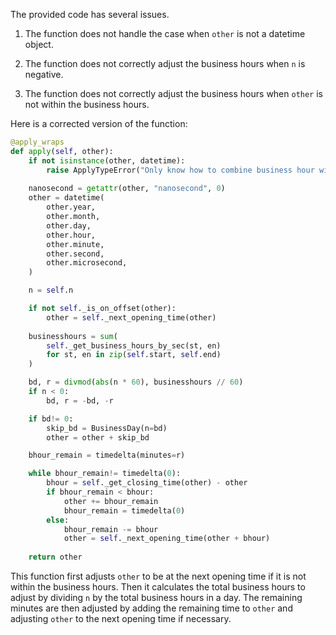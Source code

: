The provided code has several issues. 

1. The function does not handle the case when `other` is not a datetime object. 

2. The function does not correctly adjust the business hours when `n` is negative.

3. The function does not correctly adjust the business hours when `other` is not within the business hours.

Here is a corrected version of the function:

```python
@apply_wraps
def apply(self, other):
    if not isinstance(other, datetime):
        raise ApplyTypeError("Only know how to combine business hour with datetime")
    
    nanosecond = getattr(other, "nanosecond", 0)
    other = datetime(
        other.year,
        other.month,
        other.day,
        other.hour,
        other.minute,
        other.second,
        other.microsecond,
    )

    n = self.n

    if not self._is_on_offset(other):
        other = self._next_opening_time(other)
    
    businesshours = sum(
        self._get_business_hours_by_sec(st, en)
        for st, en in zip(self.start, self.end)
    )

    bd, r = divmod(abs(n * 60), businesshours // 60)
    if n < 0:
        bd, r = -bd, -r

    if bd!= 0:
        skip_bd = BusinessDay(n=bd)
        other = other + skip_bd

    bhour_remain = timedelta(minutes=r)

    while bhour_remain!= timedelta(0):
        bhour = self._get_closing_time(other) - other
        if bhour_remain < bhour:
            other += bhour_remain
            bhour_remain = timedelta(0)
        else:
            bhour_remain -= bhour
            other = self._next_opening_time(other + bhour)
    
    return other
```

This function first adjusts `other` to be at the next opening time if it is not within the business hours. Then it calculates the total business hours to adjust by dividing `n` by the total business hours in a day. The remaining minutes are then adjusted by adding the remaining time to `other` and adjusting `other` to the next opening time if necessary.